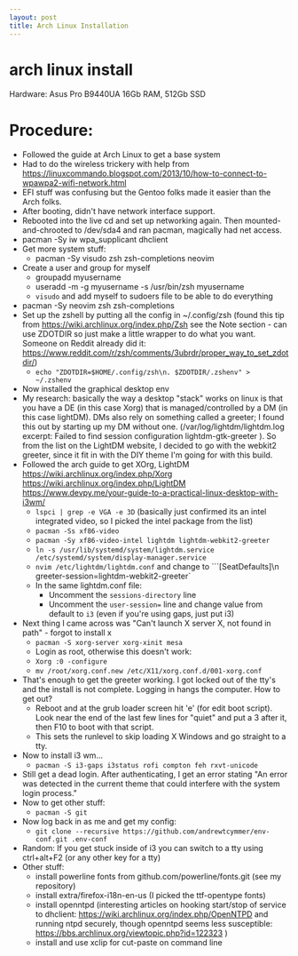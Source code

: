 ```yaml
---
layout: post
title: Arch Linux Installation
---
```


# arch linux install

Hardware: Asus Pro B9440UA  16Gb RAM, 512Gb SSD

# Procedure:
- Followed the guide at Arch Linux to get a base system
- Had to do the wireless trickery with help from  https://linuxcommando.blogspot.com/2013/10/how-to-connect-to-wpawpa2-wifi-network.html
- EFI stuff was confusing but the Gentoo folks made it easier than the Arch folks.
- After booting, didn't have network interface support.
- Rebooted into the live cd and set up networking again. Then mounted-and-chrooted to /dev/sda4 and ran pacman, magically had net access.
- pacman -Sy iw wpa_supplicant dhclient
- Get more system stuff:
  - pacman -Sy visudo zsh zsh-completions neovim
- Create a user and group for myself
  - groupadd myusername
  - useradd -m -g myusername -s /usr/bin/zsh myusername
  - `visudo` and add myself to sudoers file to be able to do everything 
- pacman -Sy neovim zsh zsh-completions
- Set up the zshell by putting all the config in ~/.config/zsh (found this tip from https://wiki.archlinux.org/index.php/Zsh see the Note section - can use ZDOTDIR so just make a little wrapper to do what you want. Someone on Reddit already did it: https://www.reddit.com/r/zsh/comments/3ubrdr/proper_way_to_set_zdotdir/)
  - `echo "ZDOTDIR=$HOME/.config/zsh\n. $ZDOTDIR/.zshenv" > ~/.zshenv`
- Now installed the graphical desktop env
- My research: basically the way a desktop "stack" works on linux is that you have a DE (in this case Xorg) that is managed/controlled by a DM (in this case lightDM). DMs also rely on something called a greeter; I found this out by starting up my DM without one. (/var/log/lightdm/lightdm.log excerpt:  Failed to find session configuration lightdm-gtk-greeter ). So from the list on the LightDM website, I decided to go with the webkit2 greeter, since it fit in with the DIY theme I'm going for with this build.
- Followed the arch guide to get XOrg, LightDM   https://wiki.archlinux.org/index.php/Xorg  https://wiki.archlinux.org/index.php/LightDM  https://www.devpy.me/your-guide-to-a-practical-linux-desktop-with-i3wm/
  - `lspci | grep -e VGA -e 3D` (basically just confirmed its an intel integrated video, so I picked the intel package from the list)
  - `pacman -Ss xf86-video`
  - `pacman -Sy xf86-video-intel lightdm lightdm-webkit2-greeter`
  - `ln -s /usr/lib/systemd/system/lightdm.service /etc/systemd/system/display-manager.service`
  - `nvim /etc/lightdm/lightdm.conf` and change to ```[SeatDefaults]\n greeter-session=lightdm-webkit2-greeter`
  - In the same lightdm.conf file:
    - Uncomment the `sessions-directory` line
    - Uncomment the `user-session=` line and change value from default to `i3` (even if you're using gaps, just put i3)
- Next thing I came across was "Can't launch X server X, not found in path" - forgot to install x
  - `pacman -S xorg-server xorg-xinit mesa`
  - Login as root, otherwise this doesn't work:
  - `Xorg :0 -configure`
  - `mv /root/xorg.conf.new /etc/X11/xorg.conf.d/001-xorg.conf`
- That's enough to get the greeter working. I got locked out of the tty's and the install is not complete. Logging in hangs the computer. How to get out?
  - Reboot and at the grub loader screen hit 'e' (for edit boot script). Look near the end of the last few lines for "quiet" and put a 3 after it, then F10 to boot with that script.
  - This sets the runlevel to skip loading X Windows and go straight to a tty.
- Now to install i3 wm...
  - `pacman -S i3-gaps i3status rofi compton feh rxvt-unicode`
- Still get a dead login. After authenticating, I get an error stating "An error was detected in the current theme that could interfere with the system login process."
- Now to get other stuff:
  - `pacman -S git`
- Now log back in as me and get my config:
  - `git clone --recursive https://github.com/andrewtcymmer/env-conf.git .env-conf`
- Random: If you get stuck inside of i3 you can switch to a tty using ctrl+alt+F2 (or any other key for a tty)
- Other stuff:
  - install powerline fonts from github.com/powerline/fonts.git (see my repository)
  - install extra/firefox-i18n-en-us  (I picked the ttf-opentype fonts)
  - install openntpd (interesting articles on hooking start/stop of service to dhclient: https://wiki.archlinux.org/index.php/OpenNTPD  and running ntpd securely, though openntpd seems less susceptible: https://bbs.archlinux.org/viewtopic.php?id=122323 )
  - install and use xclip for cut-paste on command line
